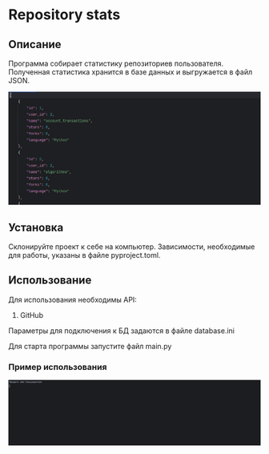 # Repository stats

## Описание

Программа собирает статистику репозиториев пользователя. Полученная статистика хранится в базе данных и выгружается в файл JSON.

![](/readme_screen/example.png)

## Установка

Склонируйте проект к себе на компьютер. Зависимости, необходимые для работы, указаны в файле pyproject.toml.

## Использование

Для использования необходимы API:
1. GitHub

Параметры для подключения к БД задаются в файле database.ini

Для старта программы запустите файл main.py

### Пример использования

![](/readme_screen/example.gif)